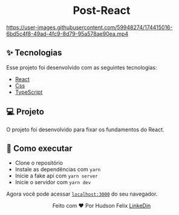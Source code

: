 <h1 align="center">
  Post-React
</h1>

https://user-images.githubusercontent.com/59948274/174415016-6bd5c4f8-49ad-4fc9-8d79-95a578ae90ea.mp4


## ✨ Tecnologias

Esse projeto foi desenvolvido com as seguintes tecnologias:

- [React](https://reactjs.org)
- [Css]()
- [TypeScript](https://www.typescriptlang.org/)


## 💻 Projeto

O projeto foi desenvolvido para fixar os fundamentos do React.

## 🚀 Como executar

- Clone o repositório
- Instale as dependências com `yarn`
- Inicie a fake api com `yarn server`
- Inicie o servidor com `yarn dev`

Agora você pode acessar [`localhost:3000`](http://localhost:3000) do seu navegador.
 
<div align='center'>
   Feito com ♥ Por Hudson Felix <a href='https://www.linkedin.com/in/hudson-felix-577305215/'>LinkeDin</a>
</div>

